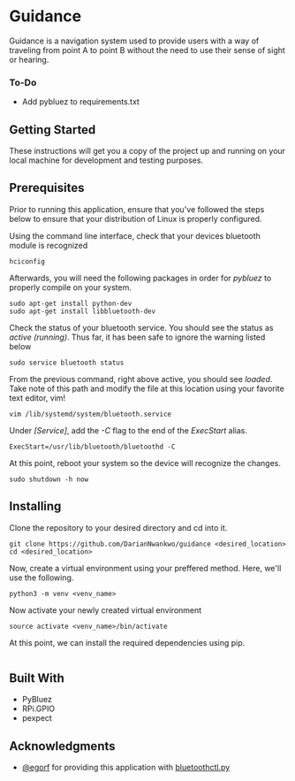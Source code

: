 # Guidance
Guidance is a navigation system used to provide users with a way of traveling from point A to point B without the need to use their sense of sight or hearing.

### To-Do
* Add pybluez to requirements.txt

## Getting Started
These instructions will get you a copy of the project up and running on your local machine for development and testing purposes.

## Prerequisites
Prior to running this application, ensure that you've followed the steps below to ensure that your distribution of Linux is properly configured.

Using the command line interface, check that your devices bluetooth module is recognized
```
hciconfig
```

Afterwards, you will need the following packages in order for *pybluez* to properly compile on your system.
```
sudo apt-get install python-dev
sudo apt-get install libbluetooth-dev
```

Check the status of your bluetooth service. You should see the status as *active (running)*. Thus far, it has been safe to ignore the warning listed below
```
sudo service bluetooth status
```

From the previous command, right above active, you should see *loaded*. Take note of this path and modify the file at this location using your favorite text editor, vim!
```
vim /lib/systemd/system/bluetooth.service
```

Under *[Service]*, add the *-C* flag to the end of the *ExecStart* alias.
```
ExecStart=/usr/lib/bluetooth/bluetoothd -C
```

At this point, reboot your system so the device will recognize the changes.
```
sudo shutdown -h now
```

## Installing
Clone the repository to your desired directory and cd into it.
```
git clone https://github.com/DarianNwankwo/guidance <desired_location>
cd <desired_location>
```

Now, create a virtual environment using your preffered method. Here, we'll use the following.
```
python3 -m venv <venv_name>
```

Now activate your newly created virtual environment
```
source activate <venv_name>/bin/activate
```

At this point, we can install the required dependencies using pip.
```
```

## Built With
* PyBluez
* RPi.GPIO
* pexpect

## Acknowledgments
* [@egorf](https://github.com/egorf) for providing this application with [bluetoothctl.py](https://gist.github.com/egorf/66d88056a9d703928f93)

